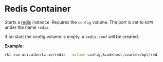 # Redis Container
Starts a [redis](http://redis.io/) instance. Requires the `config` volume.
The port is set to `6379` under the name `redis`.

If on start the config volume is empty, a `redis.conf` will be created.

**Example:**
```bash
rkt run aci.albertz.io/redis --volume config,kind=host,source=/opt/redis --net=host
```
